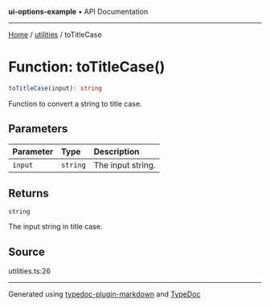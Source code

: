 **ui-options-example** • API Documentation

***

[Home](../../README.md) / [utilities](../README.md) / toTitleCase

# Function: toTitleCase()

```ts
toTitleCase(input): string
```

Function to convert a string to title case.

## Parameters

| Parameter | Type | Description |
| :------ | :------ | :------ |
| `input` | `string` | The input string. |

## Returns

`string`

The input string in title case.

## Source

utilities.ts:26

***

Generated using [typedoc-plugin-markdown](https://www.npmjs.com/package/typedoc-plugin-markdown) and [TypeDoc](https://typedoc.org/)
